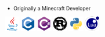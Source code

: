 - Originally a Minecraft Developer  

<div>
	<img src="https://raw.githubusercontent.com/devicons/devicon/master/icons/java/java-original.svg" alt="Java" width="40" height="40">
	<img src="https://raw.githubusercontent.com/devicons/devicon/master/icons/c/c-original.svg" alt="C++" width="40" height="40">
	<img src="https://raw.githubusercontent.com/devicons/devicon/master/icons/csharp/csharp-original.svg" alt="C#" width="40" height="40">
	<img src="https://raw.githubusercontent.com/devicons/devicon/ca28c779441053191ff11710fe24a9e6c23690d6/icons/rust/rust-original.svg" alt="Rust" width="40" height="40">
	<img src="https://raw.githubusercontent.com/devicons/devicon/ca28c779441053191ff11710fe24a9e6c23690d6/icons/python/python-original.svg" alt="Python" width="40" height="40">
	<img src="https://raw.githubusercontent.com/devicons/devicon/ca28c779441053191ff11710fe24a9e6c23690d6/icons/lua/lua-original.svg" alt="Lua" width="40" height="40">
</div>
